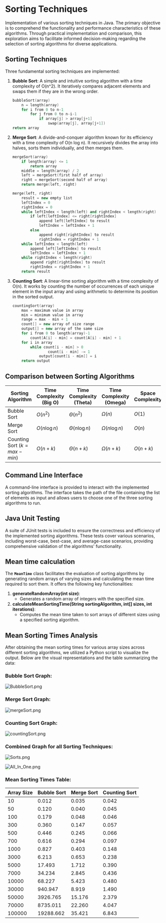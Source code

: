 # Sorting Techniques

Implementation of various sorting techniques in Java. The primary objective is
to comprehend the functionality and performance characteristics of these
algorithms. Through practical implementation and comparison, this exploration
aims to facilitate informed decision-making regarding the selection of sorting
algorithms for diverse applications.

## **Sorting Techniques**

Three fundamental sorting techniques are implemented:

1. **Bubble Sort**: A simple and intuitive sorting algorithm with a time complexity of O(n^2). It iteratively compares adjacent elements and swaps them if they are in the wrong order.
    
    ```cpp
    bubbleSort(array)
        n = length(array)
        for i from 0 to n-1
            for j from 0 to n-i-1
                if array[j] > array[j+1]
                    swap(array[j], array[j+1])
    return array
    ```
    
2. **Merge Sort**: A divide-and-conquer algorithm known for its efficiency with a time complexity of O(n log n). It recursively divides the array into halves, sorts them individually, and then merges them.
    
    ```cpp
    mergeSort(array)
        if length(array) <= 1
            return array
        middle = length(array) / 2
        left = mergeSort(first half of array)
        right = mergeSort(second half of array)
        return merge(left, right)
    
    merge(left, right)
        result = new empty list
        leftIndex = 0
        rightIndex = 0
        while leftIndex < length(left) and rightIndex < length(right)
            if left[leftIndex] <= right[rightIndex]
                append left[leftIndex] to result
                leftIndex = leftIndex + 1
            else
                append right[rightIndex] to result
                rightIndex = rightIndex + 1
        while leftIndex < length(left)
            append left[leftIndex] to result
            leftIndex = leftIndex + 1
        while rightIndex < length(right)
            append right[rightIndex] to result
            rightIndex = rightIndex + 1
        return result
    ```
    
3. **Counting Sort**: A linear-time sorting algorithm with a time complexity of O(n). It works by counting the number of occurrences of each unique element in the input array and using arithmetic to determine its position in the sorted output.
    
    ```cpp
    countingSort(array)
        max = maximum value in array
        min = minimum value in array
        range = max - min + 1
        count[] = new array of size range
        output[] = new array of the same size
        for i from 0 to length(array)-1
            count[A[i] - min] = count[A[i] - min] + 1
        for i in array
            while count[i - min] > 0
    		        count[i - min] -= 1
                output[count[i - min]] = i
        return output
    ```
    

## **Comparison between Sorting Algorithms**

| Sorting Algorithm | Time Complexity (Big O) | Time Complexity (Theta) | Time Complexity (Omega) | Space Complexity |
| --- | --- | --- | --- | --- |
| Bubble Sort | $O(n^2)$ | $Θ(n^2)$ | $Ω(n)$ | $O(1)$ |
| Merge Sort | $O(n \log{n})$ | $Θ(n\log{n})$ | $Ω(n\log{n})$ | $O(n)$ |
| Counting Sort         $(k = max - min )$ | $O(n + k)$ | $Θ(n + k)$ | $Ω(n + k)$ | $O(n + k)$ |


## Command Line Interface

A command-line interface is provided to interact with the implemented sorting algorithms. The interface takes the path of the file containing the list of elements as input and allows users to choose one of the three sorting algorithms to run.

## Java Unit Testing

A suite of JUnit tests is included to ensure the correctness and efficiency of the implemented sorting algorithms. These tests cover various scenarios, including worst-case, best-case, and average-case scenarios, providing comprehensive validation of the algorithms' functionality.

## **Mean time calculation**

The **`MeanTime`** class facilitates the evaluation of sorting algorithms by generating random arrays of varying sizes and calculating the mean time required to sort them. It offers the following key functionalities:

1. **generateRandomArray(int size)**:
    - Generates a random array of integers with the specified size.
2. **calculateMeanSortingTime(String sortingAlgorithm, int[] sizes, int iterations)**:
    - Computes the mean time taken to sort arrays of different sizes using a specified sorting algorithm.

## **Mean Sorting Times Analysis**

After obtaining the mean sorting times for various array sizes across different sorting algorithms, we utilized a Python script to visualize the output. Below are the visual representations and the table summarizing the data:

### Bubble Sort Graph:

![BubbleSort.png](assets/BubbleSort.png)

### Merge Sort Graph:

![mergeSort.png](assets/mergeSort.png)

### Counting Sort Graph:

![countingSort.png](assets/countingSort.png)

### Combined Graph for all Sorting Techniques:

![Sorts.png](assets/Sorts.png)

![All_In_One.png](assets/All_In_One.png)

### **Mean Sorting Times Table:**

| Array Size | Bubble Sort | Merge Sort | Counting Sort |
| --- | --- | --- | --- |
| 10 | 0.012 | 0.035 | 0.042 |
| 50 | 0.120 | 0.040 | 0.045 |
| 100 | 0.179 | 0.048 | 0.046 |
| 300 | 0.360 | 0.147 | 0.057 |
| 500 | 0.446 | 0.245 | 0.066 |
| 700 | 0.616 | 0.294 | 0.097 |
| 1000 | 0.827 | 0.403 | 0.148 |
| 3000 | 6.213 | 0.653 | 0.238 |
| 5000 | 17.493 | 1.712 | 0.390 |
| 7000 | 34.234 | 2.845 | 0.436 |
| 10000 | 68.227 | 5.423 | 0.480 |
| 30000 | 940.947 | 8.919 | 1.490 |
| 50000 | 3926.765 | 15.176 | 2.379 |
| 70000 | 8735.011 | 22.260 | 4.047 |
| 100000 | 19288.662 | 35.421 | 6.843 |

